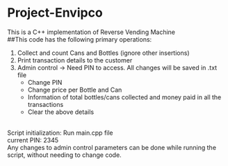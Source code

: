 # Project-Envipco
This is a C++ implementation of Reverse Vending Machine <br />
##This code has the following primary operations:
 1. Collect and count Cans and Bottles (ignore other insertions)<br />
 2. Print transaction details to the customer <br />
 3. Admin control -> Need PIN to access. All changes will be saved in .txt file <br />
    * Change PIN 
    * Change price per Bottle and Can 
    * Information of total bottles/cans collected and money paid in all the transactions 
    * Clear the above details 
<br />
Script initialization: Run main.cpp file  <br />
                       current PIN: 2345  <br />
Any changes to admin control parameters can be done while running the script, without needing to change code.
